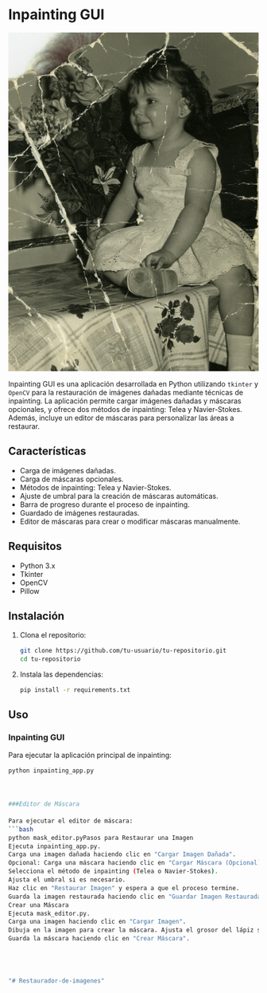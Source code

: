 # Inpainting GUI

![imagen1.git](https://github.com/Jhonyd55/Restaurador-de-imagenes/blob/Restaurador-de-imagenes/images.gif)

Inpainting GUI es una aplicación desarrollada en Python utilizando `tkinter` y `OpenCV` para la restauración de imágenes dañadas mediante técnicas de inpainting. La aplicación permite cargar imágenes dañadas y máscaras opcionales, y ofrece dos métodos de inpainting: Telea y Navier-Stokes. Además, incluye un editor de máscaras para personalizar las áreas a restaurar.

## Características

- Carga de imágenes dañadas.
- Carga de máscaras opcionales.
- Métodos de inpainting: Telea y Navier-Stokes.
- Ajuste de umbral para la creación de máscaras automáticas.
- Barra de progreso durante el proceso de inpainting.
- Guardado de imágenes restauradas.
- Editor de máscaras para crear o modificar máscaras manualmente.

## Requisitos

- Python 3.x
- Tkinter
- OpenCV
- Pillow

## Instalación

1. Clona el repositorio:
    ```bash
    git clone https://github.com/tu-usuario/tu-repositorio.git
    cd tu-repositorio
    ```

2. Instala las dependencias:
    ```bash
    pip install -r requirements.txt
    ```

## Uso

### Inpainting GUI

Para ejecutar la aplicación principal de inpainting:
```bash
python inpainting_app.py



###Editor de Máscara

Para ejecutar el editor de máscara:
```bash
python mask_editor.pyPasos para Restaurar una Imagen
Ejecuta inpainting_app.py.
Carga una imagen dañada haciendo clic en "Cargar Imagen Dañada".
Opcional: Carga una máscara haciendo clic en "Cargar Máscara (Opcional)".
Selecciona el método de inpainting (Telea o Navier-Stokes).
Ajusta el umbral si es necesario.
Haz clic en "Restaurar Imagen" y espera a que el proceso termine.
Guarda la imagen restaurada haciendo clic en "Guardar Imagen Restaurada".
Crear una Máscara
Ejecuta mask_editor.py.
Carga una imagen haciendo clic en "Cargar Imagen".
Dibuja en la imagen para crear la máscara. Ajusta el grosor del lápiz si es necesario.
Guarda la máscara haciendo clic en "Crear Máscara".




"# Restaurador-de-imagenes" 
